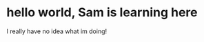 <html>

<h1>hello world, Sam is learning here</h1>
  <p>I really have no idea what im doing!</p>
  <a href="https://www.youtube.com/watch?v=NQP89ish9t8">
  
</html>
